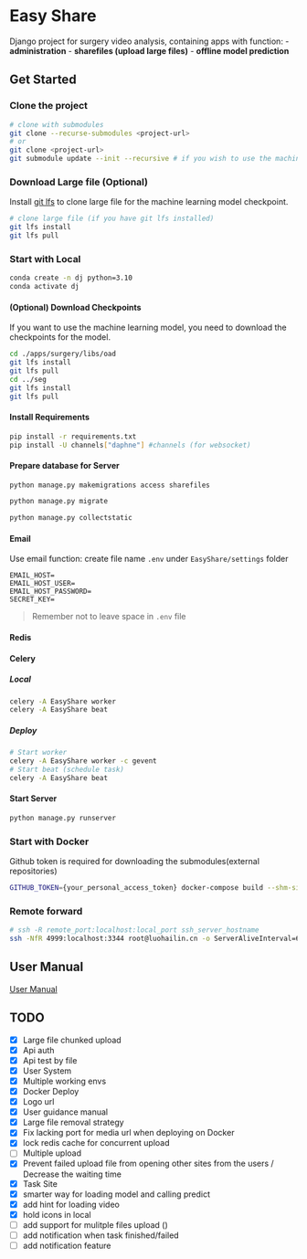 # Easy Share

Django project for surgery video analysis, containing apps with function:
    - **administration**
    - **sharefiles (upload large files)**
    - **offline model prediction**
    <!-- **online prediction**(websocket), -->

## Get Started

### Clone the project

```bash
# clone with submodules
git clone --recurse-submodules <project-url>
# or
git clone <project-url>
git submodule update --init --recursive # if you wish to use the machine learning model
```

### Download Large file (Optional)

Install [git lfs](https://git-lfs.com/) to clone large file for the machine learning model checkpoint.

```bash
# clone large file (if you have git lfs installed)
git lfs install
git lfs pull
```

### Start with Local

```bash
conda create -n dj python=3.10
conda activate dj
```

#### (Optional) Download Checkpoints

If you want to use the machine learning model, you need to download the checkpoints for the model.

```bash
cd ./apps/surgery/libs/oad
git lfs install
git lfs pull
cd ../seg
git lfs install
git lfs pull
```

#### Install Requirements

```bash
pip install -r requirements.txt
pip install -U channels["daphne"] #channels (for websocket)
```

#### Prepare database for Server

```bash
python manage.py makemigrations access sharefiles
```

```bash
python manage.py migrate
```

```bash
python manage.py collectstatic
```

#### Email

Use email function: create file name `.env` under `EasyShare/settings` folder

```.env
EMAIL_HOST=
EMAIL_HOST_USER=
EMAIL_HOST_PASSWORD=
SECRET_KEY=
```

> Remember not to leave space in `.env` file

#### Redis

#### Celery

##### Local

```bash
celery -A EasyShare worker
celery -A EasyShare beat
```

##### Deploy

```bash
# Start worker
celery -A EasyShare worker -c gevent
# Start beat (schedule task)
celery -A EasyShare beat
```

#### Start Server

```bash
python manage.py runserver
```

### Start with Docker

Github token is required for downloading the submodules(external repositories)

```bash
GITHUB_TOKEN={your_personal_access_token} docker-compose build --shm-size=16GB
```

### Remote forward

```bash
# ssh -R remote_port:localhost:local_port ssh_server_hostname
ssh -NfR 4999:localhost:3344 root@luohailin.cn -o ServerAliveInterval=60  # no shell and background
```

## User Manual

[User Manual](user-guide.md)

## TODO

- [x] Large file chunked upload
- [x] Api auth
- [x] Api test by file
- [x] User System
- [x] Multiple working envs
- [x] Docker Deploy
- [x] Logo url
- [x] User guidance manual
- [x] Large file removal strategy
- [x] Fix lacking port for media url when deploying on Docker
- [x] lock redis cache for concurrent upload
- [ ] Multiple upload
- [x] Prevent failed upload file from opening other sites from the users / Decrease the waiting time
- [x] Task Site
- [x] smarter way for loading model and calling predict
- [x] add hint for loading video
- [x] hold icons in local
- [ ] add support for mulitple files upload ()
- [ ] add notification when task finished/failed
- [ ] add notification feature
